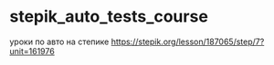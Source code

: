 # stepik_auto_tests_course
уроки по авто на степике
https://stepik.org/lesson/187065/step/7?unit=161976